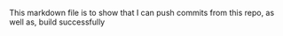 This markdown file is to show that I can push commits from this repo, as well as, build successfully
